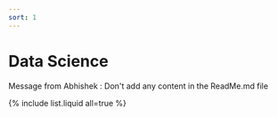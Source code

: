 ```yaml
---
sort: 1
---
```


# Data Science


Message from Abhishek : Don't add any content in the ReadMe.md file

{% include list.liquid all=true %}
